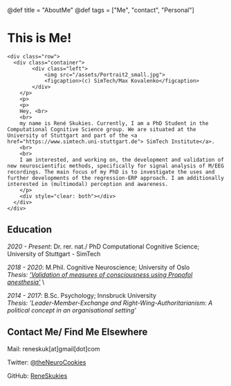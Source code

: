 @def title = "AboutMe"
@def tags = ["Me", "contact", "Personal"]

# This is Me!

~~~
<div class="row">
  <div class="container">
        <div class="left">
            <img src="/assets/Portrait2_small.jpg">
            <figcaption>(c) SimTech/Max Kovalenko</figcaption>
        </div>
    </p>
    <p>
    <p>
    Hey, <br>
    <br>
    my name is René Skukies. Currently, I am a PhD Student in the Computational Cognitive Science group. We are situated at the University of Stuttgart and part of the <a href="https://www.simtech.uni-stuttgart.de"> SimTech Institute</a>.
    <br>
    <br>
    I am interested, and working on, the development and validation of new neuroscientific methods, specifically for signal analysis of M/EEG recordings. The main focus of my PhD is to investigate the uses and further developments of the regression-ERP approach. I am additionally interested in (multimodal) perception and awareness.
    </p>
    <div style="clear: both"></div>      
  </div>
</div>
~~~ 


## Education

*2020 - Present*: Dr. rer. nat./ PhD Computational Cognitive Science; University of Stuttgart - SimTech

*2018 - 2020*: M.Phil. Cognitive Neuroscience; University of Oslo \
*Thesis: ['Validation of measures of consciousness using Propofol anesthesia'](https://www.duo.uio.no/handle/10852/79300?show=full)* \
<!--Can be found  [here](https://www.duo.uio.no/handle/10852/79300?show=full)-->

*2014 - 2017*: B.Sc. Psychology; Innsbruck University \
*Thesis: 'Leader-Member-Exchange and Right-Wing-Authoritarianism: A political concept in an organisational setting'*

## Contact Me/ Find Me Elsewhere

Mail: reneskuk[at]gmail[dot]com

Twitter: [@theNeuroCookies](https://twitter.com/theNeuroCookies)

GitHub: [ReneSkukies](https://github.com/ReneSkukies)


<!-- -------------------------Things below here are part of the standard Franklin tutorial; for now kept as potential help/ reference-------------------- -->


<!-- 
# Working with tags

**Example**:

* page with tag [`syntax`](/tag/syntax/)
* page with tag [`image`](/tag/image/)
* page with tag [`code`](/tag/code/)

\toc

## Indicating tags

To mark a page with tags, add:

```markdown
@def tags = ["tag1", "tag2"]
```

then that page, along with all others that have the tag `tag1` will be listed at `/tag/tag1/`.

## Customising tag pages

You can change how a `/tag/...` page looks like by modifying the `_layout/tag.html`. An important note is that you can **only** use **global** page variables (defined in `config.md`).

There are three "exceptions":

1. you can still use `{{ispage /tag/tagname/}} ... {{end}}` (or `{{isnotpage ...}}`) to have a different layout depending on the tag,
1. you can use the `fd_tag` variable which contains the  name of the tag so `{{fill fd_tag}}` will input the tag string as is,
1. you can use `{{fill varname path/to/page}}` to exploit a page variable defined in a specific page.

## Customising tag lists

By default the tag list is very simple: it just collects all pages that match the tags and it shows them in a simple list by anti-chronological order (more recent at the top).

You can customise this by defining your own `hfun_custom_taglist` function in the `utils.jl` file. The commented blueprint for the simple default setting is below and should give you an idea of how to  write your own generator.

Assuming you've defined such a function, don't forget to use `{{custom_taglist}}` in the `_layout/tag.html` instead of the default `{{taglist}}`.

```julia
function hfun_custom_taglist()::String
    # -----------------------------------------
    # Part1: Retrieve all pages associated with
    #  the tag & sort them
    # -----------------------------------------
    # retrieve the tag string
    tag = locvar(:fd_tag)
    # recover the relative paths to all pages that have that
    # tag, these are paths like /blog/page1
    rpaths = globvar("fd_tag_pages")[tag]
    # you might want to sort these pages by chronological order
    # you could also only show the most recent 5 etc...
    sorter(p) = begin
        # retrieve the "date" field of the page if defined, otherwise
        # use the date of creation of the file
        pvd = pagevar(p, :date)
        if isnothing(pvd)
            return Date(Dates.unix2datetime(stat(p * ".md").ctime))
        end
        return pvd
    end
    sort!(rpaths, by=sorter, rev=true)

    # --------------------------------
    # Part2: Write the HTML to plug in
    # --------------------------------
    # instantiate a buffer in which we will write the HTML
    # to plug in the tag page
    c = IOBuffer()
    write(c, "...1...")
    # go over all paths
    for rpath in rpaths
        # recover the url corresponding to the rpath
        url = get_url(rpath)
        # recover the title of the page if there is one defined,
        # if there isn't, fallback on the path to the page
        title = pagevar(rpath, "title")
        if isnothing(title)
            title = "/$rpath/"
        end
        # write some appropriate HTML
        write(c, "...2...")
    end
    # finish the HTML
    write(c, "...3...")
    # return the HTML string
    return String(take!(c))
end
```

For instance the default uses:

```html
<!-- 1, 3: simple list->
<ul>...</ul>
<!-- 2: simple list item plugging in path + title ->
<li><a href="/$rpath/">$title</a></li>
```
 -->